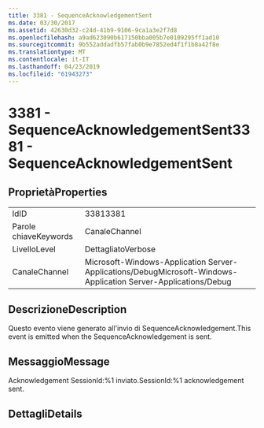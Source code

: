 ```yaml
---
title: 3381 - SequenceAcknowledgementSent
ms.date: 03/30/2017
ms.assetid: 42630d32-c24d-41b9-9106-9ca1a3e2f7d8
ms.openlocfilehash: a9ad623090b617150bba005b7e0109295ff1ad10
ms.sourcegitcommit: 9b552addadfb57fab0b9e7852ed4f1f1b8a42f8e
ms.translationtype: MT
ms.contentlocale: it-IT
ms.lasthandoff: 04/23/2019
ms.locfileid: "61943273"
---
```

# <a name="3381---sequenceacknowledgementsent"></a><span data-ttu-id="47591-102">3381 - SequenceAcknowledgementSent</span><span class="sxs-lookup"><span data-stu-id="47591-102">3381 - SequenceAcknowledgementSent</span></span>
## <a name="properties"></a><span data-ttu-id="47591-103">Proprietà</span><span class="sxs-lookup"><span data-stu-id="47591-103">Properties</span></span>  
  
|||  
|-|-|  
|<span data-ttu-id="47591-104">Id</span><span class="sxs-lookup"><span data-stu-id="47591-104">ID</span></span>|<span data-ttu-id="47591-105">3381</span><span class="sxs-lookup"><span data-stu-id="47591-105">3381</span></span>|  
|<span data-ttu-id="47591-106">Parole chiave</span><span class="sxs-lookup"><span data-stu-id="47591-106">Keywords</span></span>|<span data-ttu-id="47591-107">Canale</span><span class="sxs-lookup"><span data-stu-id="47591-107">Channel</span></span>|  
|<span data-ttu-id="47591-108">Livello</span><span class="sxs-lookup"><span data-stu-id="47591-108">Level</span></span>|<span data-ttu-id="47591-109">Dettagliato</span><span class="sxs-lookup"><span data-stu-id="47591-109">Verbose</span></span>|  
|<span data-ttu-id="47591-110">Canale</span><span class="sxs-lookup"><span data-stu-id="47591-110">Channel</span></span>|<span data-ttu-id="47591-111">Microsoft-Windows-Application Server-Applications/Debug</span><span class="sxs-lookup"><span data-stu-id="47591-111">Microsoft-Windows-Application Server-Applications/Debug</span></span>|  
  
## <a name="description"></a><span data-ttu-id="47591-112">Descrizione</span><span class="sxs-lookup"><span data-stu-id="47591-112">Description</span></span>  
 <span data-ttu-id="47591-113">Questo evento viene generato all'invio di SequenceAcknowledgement.</span><span class="sxs-lookup"><span data-stu-id="47591-113">This event is emitted when the SequenceAcknowledgement is sent.</span></span>  
  
## <a name="message"></a><span data-ttu-id="47591-114">Messaggio</span><span class="sxs-lookup"><span data-stu-id="47591-114">Message</span></span>  
 <span data-ttu-id="47591-115">Acknowledgement SessionId:%1 inviato.</span><span class="sxs-lookup"><span data-stu-id="47591-115">SessionId:%1 acknowledgement sent.</span></span>  
  
## <a name="details"></a><span data-ttu-id="47591-116">Dettagli</span><span class="sxs-lookup"><span data-stu-id="47591-116">Details</span></span>
